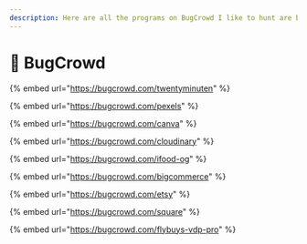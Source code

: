 ```yaml
---
description: Here are all the programs on BugCrowd I like to hunt are being documented.
---
```


# 🐛 BugCrowd

{% embed url="https://bugcrowd.com/twentyminuten" %}

{% embed url="https://bugcrowd.com/pexels" %}

{% embed url="https://bugcrowd.com/canva" %}

{% embed url="https://bugcrowd.com/cloudinary" %}

{% embed url="https://bugcrowd.com/ifood-og" %}

{% embed url="https://bugcrowd.com/bigcommerce" %}

{% embed url="https://bugcrowd.com/etsy" %}

{% embed url="https://bugcrowd.com/square" %}

{% embed url="https://bugcrowd.com/flybuys-vdp-pro" %}
